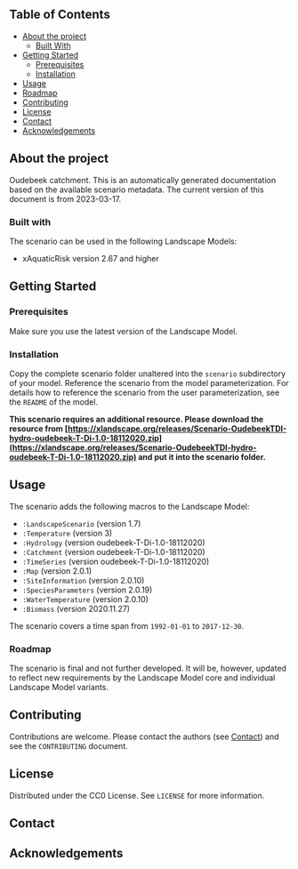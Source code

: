 ## Table of Contents
* [About the project](#about-the-project)
  * [Built With](#built-with)
* [Getting Started](#getting-started)
  * [Prerequisites](#prerequisites)
  * [Installation](#installation)
* [Usage](#usage)
* [Roadmap](#roadmap)
* [Contributing](#contributing)
* [License](#license)
* [Contact](#contact)
* [Acknowledgements](#acknowledgements)


## About the project
Oudebeek catchment.
This is an automatically generated documentation based on the available scenario metadata. The current version of this 
document is from 2023-03-17.

### Built with
The scenario can be used in the following Landscape Models:
* xAquaticRisk version 2.67 and higher


## Getting Started
### Prerequisites
Make sure you use the latest version of the Landscape Model.

### Installation
Copy the complete scenario folder unaltered into the `scenario` subdirectory of your model. Reference the scenario
from the model parameterization. For details how to reference the scenario from the user parameterization, see the 
`README` of the model.

**This scenario requires an additional resource. Please download the resource from 
[https://xlandscape.org/releases/Scenario-OudebeekTDI-hydro-oudebeek-T-Di-1.0-18112020.zip](https://xlandscape.org/releases/Scenario-OudebeekTDI-hydro-oudebeek-T-Di-1.0-18112020.zip) 
and put it into the scenario folder.**

## Usage
The scenario adds the following macros to the Landscape Model:
* `:LandscapeScenario` (version 1.7)
* `:Temperature` (version 3)
* `:Hydrology` (version oudebeek-T-Di-1.0-18112020)
* `:Catchment` (version oudebeek-T-Di-1.0-18112020)
* `:TimeSeries` (version oudebeek-T-Di-1.0-18112020)
* `:Map` (version 2.0.1)
* `:SiteInformation` (version 2.0.10)
* `:SpeciesParameters` (version 2.0.19)
* `:WaterTemperature` (version 2.0.10)
* `:Biomass` (version 2020.11.27)

The scenario covers a time span from `1992-01-01` to 
`2017-12-30`.

### Roadmap
The scenario is final and not further developed. It will be, however, updated to reflect new requirements by the 
Landscape Model core and individual Landscape Model variants.


## Contributing
Contributions are welcome. Please contact the authors (see [Contact](#contact)) and see the `CONTRIBUTING` document.


## License
Distributed under the CC0 License. See `LICENSE` for more information.


## Contact


## Acknowledgements
